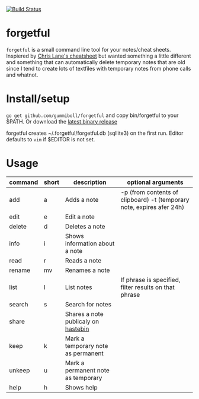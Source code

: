 [![Build Status](https://travis-ci.org/gummiboll/forgetful.svg?branch=master)](https://travis-ci.org/gummiboll/forgetful)

forgetful
=======

`forgetful` is a small command line tool for your notes/cheat sheets. Inspiered by [Chris Lane's cheatsheet](https://github.com/chrisallenlane/cheat) but wanted something a little different and something that can automatically delete temporary notes that are old since I tend to create lots of textfiles with temporary notes from phone calls and whatnot.

# Install/setup
`go get github.com/gummiboll/forgetful` and copy bin/forgetful to your $PATH. Or download the [latest binary release](https://github.com/gummiboll/forgetful/releases/latest)

forgetful creates ~/.forgetful/forgetful.db (sqllite3) on the first run. Editor defaults to `vim` if $EDITOR is not set.

# Usage
command|short|description|optional arguments
-------|-----|-----------|------------------
add <name>|a|Adds a note|-p (from contents of clipboard) -t (temporary note, expires afer 24h)
edit <name>|e|Edit a note
delete <name>|d|Deletes a note
info <name>|i|Shows information about a note
read <name>|r|Reads a note
rename <name>|mv|Renames a note
list|l|List notes|If phrase is specified, filter results on that phrase
search|s|Search for notes
share||Shares a note publicaly on [hastebin](http://hastebin.com)
keep <name>|k|Mark a temporary note as permanent
unkeep <name>|u|Mark a permanent note as temporary
help|h|Shows help

